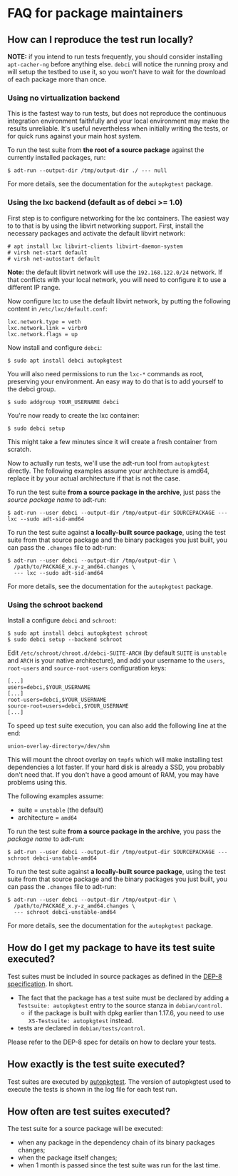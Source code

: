 # FAQ for package maintainers

## How can I reproduce the test run locally?

**NOTE:** if you intend to run tests frequently, you should consider installing
`apt-cacher-ng` before anything else. `debci` will notice the running proxy and
will setup the testbed to use it, so you won't have to wait for the download of
each package more than once.

### Using no virtualization backend

This is the fastest way to run tests, but does not reproduce the continuous
integration environment faithfully and your local environment may make the
results unreliable. It's useful nevertheless when initially writing the tests,
or for quick runs against your main host system.

To run the test suite from **the root of a source package** against the
currently installed packages, run:

```
$ adt-run --output-dir /tmp/output-dir ./ --- null
```

For more details, see the documentation for the `autopkgtest` package.

### Using the lxc backend (default as of debci >= 1.0)

First step is to configure networking for the lxc containers.  The easiest way
to to that is by using the libvirt networking support. First, install the
necessary packages and activate the default libvirt network:

```
# apt install lxc libvirt-clients libvirt-daemon-system
# virsh net-start default
# virsh net-autostart default
```

**Note:** the default libvirt network will use the `192.168.122.0/24` network.
If that conflicts with your local network, you will need to configure it to use
a different IP range.

Now configure lxc to use the default libvirt network, by putting the following
content in `/etc/lxc/default.conf`:

```
lxc.network.type = veth
lxc.network.link = virbr0
lxc.network.flags = up
```

Now install and configure `debci`:

```
$ sudo apt install debci autopkgtest
```

You will also need permissions to run the `lxc-*` commands as root, preserving
your environment. An easy way to do that is to add yourself to the debci group.

```
$ sudo addgroup YOUR_USERNAME debci
```

You're now ready to create the lxc container:

```
$ sudo debci setup
```

This might take a few minutes since it will create a fresh container from
scratch.

Now to actually run tests, we'll use the adt-run tool from `autopkgtest`
directly. The following examples assume your architecture is amd64, replace it
by your actual architecture if that is not the case.

To run the test suite **from a source package in the archive**, just pass the
_source package name_ to adt-run:

```
$ adt-run --user debci --output-dir /tmp/output-dir SOURCEPACKAGE --- lxc --sudo adt-sid-amd64
```

To run the test suite against **a locally-built source package**, using the
test suite from that source package and the binary packages you just built, you
can pass the `.changes` file to adt-run:

```
$ adt-run --user debci --output-dir /tmp/output-dir \
  /path/to/PACKAGE_x.y-z_amd64.changes \
  --- lxc --sudo adt-sid-amd64
```

For more details, see the documentation for the `autopkgtest` package.

### Using the schroot backend

Install a configure `debci` and `schroot`:

```
$ sudo apt install debci autopkgtest schroot
$ sudo debci setup --backend schroot
```

Edit  `/etc/schroot/chroot.d/debci-SUITE-ARCH` (by default `SUITE` is
`unstable` and `ARCH` is your native architecture), and add your username to
the `users`, `root-users` and `source-root-users` configuration keys:

```
[...]
users=debci,$YOUR_USERNAME
[...]
root-users=debci,$YOUR_USERNAME
source-root=users=debci,$YOUR_USERNAME
[...]
```

To speed up test suite execution, you can also add the following line at the
end:

```
union-overlay-directory=/dev/shm
```

This will mount the chroot overlay on `tmpfs` which will make installing test
dependencies a lot faster. If your hard disk is already a SSD, you probably
don't need that. If you don't have a good amount of RAM, you may have problems
using this.

The following examples assume:

* suite = `unstable` (the default)
* architecture = `amd64`

To run the test suite **from a source package in the archive**, you pass the
_package name_ to adt-run:

```
$ adt-run --user debci --output-dir /tmp/output-dir SOURCEPACKAGE --- schroot debci-unstable-amd64
```

To run the test suite against **a locally-built source package**, using the
test suite from that source package and the binary packages you just built, you
can pass the `.changes` file to adt-run:

```
$ adt-run --user debci --output-dir /tmp/output-dir \
  /path/to/PACKAGE_x.y-z_amd64.changes \
  --- schroot debci-unstable-amd64
```

For more details, see the documentation for the `autopkgtest` package.

## How do I get my package to have its test suite executed?

Test suites must be included in source packages as defined in
the [DEP-8 specification](http://dep.debian.net/deps/dep8/). In short.

* The fact that the package has a test suite must be declared by adding a
  `Testsuite: autopkgtest` entry to the source stanza in `debian/control`.
  * if the package is built with dpkg earlier than 1.17.6, you need to use
    `XS-Testsuite: autopkgtest` instead.
* tests are declared in `debian/tests/control`.

Please refer to the DEP-8 spec for details on how to declare your tests.

## How exactly is the test suite executed?

Test suites are executed by
[autopkgtest](http://packages.debian.org/autopkgtest). The version of
autopkgtest used to execute the tests is shown in the log file for each test
run.

## How often are test suites executed?

The test suite for a source package will be executed:

* when any package in the dependency chain of its binary packages changes;
* when the package itself changes;
* when 1 month is passed since the test suite was run for the last time.

